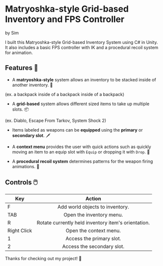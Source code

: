 # Matryoshka-style Grid-based Inventory and FPS Controller
by Sim

I built this Matryoshka-style Grid-based Inventory System using C# in Unity. It also includes a basic FPS controller with IK and a procedural recoil system for animation.

## Features 🧩
- A **matryoshka-style** system allows an inventory to be stacked inside of another inventory. 🎒

(ex. a backpack inside of a backpack inside of a backpack) 


- A **grid-based** system allows different sized items to take up multiple slots. 📦

(ex. Diablo, Escape From Tarkov, System Shock 2) 


- Items labeled as weapons can be **equipped** using the **primary** or **secondary slot**. 🗡️


- A **context menu** provides the user with quick actions such as quickly moving an item to an equip slot with `Equip` or dropping it with `Drop`. 📑


- A **procedural recoil system** determines patterns for the weapon firing animations. 🔫

## Controls 🖱️
| Key           | Action          |
| ------------- |:-------------:|
| F             | Add world objects to inventory. |
| TAB           | Open the inventory menu. |
| R             | Rotate currently held inventory item's orientation. |
| Right Click   | Open the context menu. |
| 1             | Access the primary slot. |
| 2             | Access the secondary slot. |

Thanks for checking out my project! 🖤
